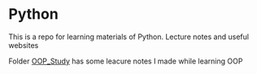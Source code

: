 # Python
This is a repo for learning materials of Python. Lecture notes and useful websites

Folder [OOP_Study](https://github.com/Toflamus/Python/tree/main/OOP_Study) has some leacure notes I made while learning OOP
